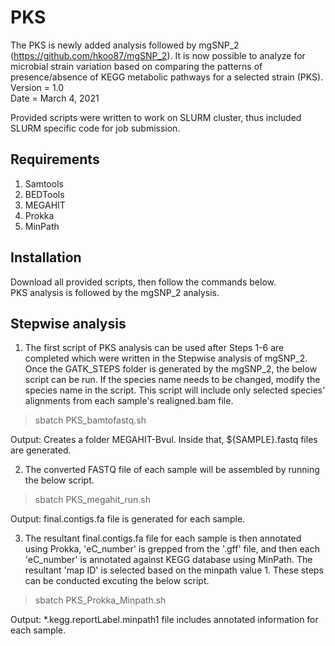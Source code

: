 # PKS
The PKS is newly added analysis followed by mgSNP_2 (https://github.com/hkoo87/mgSNP_2). It is now possible to analyze for microbial strain variation based on comparing the patterns of presence/absence of KEGG metabolic pathways for a selected strain (PKS). \
Version = 1.0 \
Date = March 4, 2021 

Provided scripts were written to work on SLURM cluster, thus included SLURM specific code for job submission.

Requirements
------------
1. Samtools
2. BEDTools
3. MEGAHIT
4. Prokka
5. MinPath

Installation
------------
Download all provided scripts, then follow the commands below. \
PKS analysis is followed by the mgSNP_2 analysis. 

Stepwise analysis
------------
1. The first script of PKS analysis can be used after Steps 1-6 are completed which were written in the Stepwise analysis of mgSNP_2. Once the GATK_STEPS folder is generated by the mgSNP_2, the below script can be run. If the species name needs to be changed, modify the species name in the script. This script will include only selected species' alignments from each sample's realigned.bam file.

>sbatch PKS_bamtofastq.sh

Output: Creates a folder MEGAHIT-Bvul. Inside that, ${SAMPLE}.fastq files are generated.

2. The converted FASTQ file of each sample will be assembled by running the below script. 

>sbatch PKS_megahit_run.sh

Output: final.contigs.fa file is generated for each sample.

3. The resultant final.contigs.fa file for each sample is then annotated using Prokka, 'eC_number' is grepped from the '.gff' file, and then each 'eC_number' is annotated against KEGG database using MinPath. The resultant 'map ID' is selected based on the minpath value 1. These steps can be conducted excuting the below script. 

>sbatch PKS_Prokka_Minpath.sh

Output: *.kegg.reportLabel.minpath1 file includes annotated information for each sample. 







